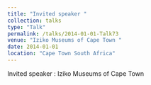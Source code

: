 ```yaml
---
title: "Invited speaker "
collection: talks
type: "Talk"
permalink: /talks/2014-01-01-Talk73
venue: "Iziko Museums of Cape Town "
date: 2014-01-01
location: "Cape Town South Africa"
---
```


Invited speaker : Iziko Museums of Cape Town 
